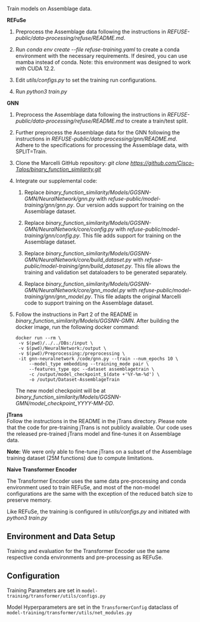 Train models on Assemblage data.

**REFuSe**
1. Preprocess the Assemblage data following the instructions in 
   *REFUSE-public/data-processing/refuse/README.md*.
   
2. Run *conda env create --file refuse-training.yaml* to create a conda environment with the necessary requirements. 
   If desired, you can use mamba instead of conda. Note: this environment was designed to work with CUDA 12.2.

3. Edit *utils/configs.py* to set the training run configurations.

4. Run *python3 train.py*

**GNN**  
1. Preprocess the Assemblage data following the instructions in 
   *REFUSE-public/data-processing/refuse/README.md* to create a train/test split.
   
2. Further preprocess the Assemblage data for the GNN following the instructions in
   *REFUSE-public/data-processing/gnn/README.md*. Adhere to the specifications for 
   processing the Assemblage data, with SPLIT=Train.
   
3. Clone the Marcelli GitHub repository: *git clone https://github.com/Cisco-Talos/binary_function_similarity.git*

4. Integrate our supplemental code:
       	          
    1. Replace *binary_function_similarity/Models/GGSNN-GMN/NeuralNetwork/gnn.py* with 
       *refuse-public/model-training/gnn/gnn.py*. Our version adds support for training
       on the Assemblage dataset.
       
    2. Replace *binary_function_similarity/Models/GGSNN-GMN/NeuralNetwork/core/config.py* 
       with *refuse-public/model-training/gnn/config.py*. This file adds support for 
       training on the Assemblage dataset.

    3. Replace *binary_function_similarity/Models/GGSNN-GMN/NeuralNetwork/core/build_dataset.py*
       with *refuse-public/model-training/gnn/build_dataset.py*. This file allows the training
       and validation set dataloaders to be generated separately.

    4. Replace *binary_function_similarity/Models/GGSNN-GMN/NeuralNetwork/core/gnn_model.py*
       with *refuse-public/model-training/gnn/gnn_model.py*. This file adapts the original 
       Marcelli code to support training on the Assemblage dataset.
       
5. Follow the instructions in Part 2 of the README in *binary_function_similarity/Models/GGSNN-GMN*. 
   After building the docker image, run the following docker command:
   
   ```
   docker run --rm \
    -v $(pwd)/../../DBs:/input \
    -v $(pwd)/NeuralNetwork:/output \
    -v $(pwd)/Preprocessing:/preprocessing \
    -it gnn-neuralnetwork /code/gnn.py --train --num_epochs 10 \
        --model_type embedding --training_mode pair \
        --features_type opc --dataset assemblagetrain \
        -c /output/model_checkpoint_$(date +'%Y-%m-%d') \
        -o /output/Dataset-AssemblageTrain
   ``` 
   
   The new model checkpoint will be at 
   *binary_function_similarity/Models/GGSNN-GMN/model_checkpoint_YYYY-MM-DD*.
   
**jTrans**  
Follow the instructions in the README in the jTrans directory. Please note that the code for 
pre-training jTrans is not publicly available. Our code uses the released pre-trained jTrans 
model and fine-tunes it on Assemblage data.

**Note:** We were only able to fine-tune jTrans on a subset of the Assemblage training dataset
        (25M functions) due to compute limitations.


**Naive Transformer Encoder**

The Transformer Encoder uses the same data pre-processing and conda environment used to train REFuSe, and most of the non-model configurations are the same with the exception of the reduced batch size to preserve memory. 

Like REFuSe, the training is configured in *utils/configs.py* and initiated with *python3 train.py*

## Environment and Data Setup

Training and evaluation for the Transformer Encoder use the same respective conda environments and pre-processing as REFuSe.

## Configuration

Training Parameters are set in `model-training/transformer/utils/configs.py`

Model Hyperparameters are set in the `TransformerConfig` dataclass of `model-training/transformer/utils/net_modules.py`
